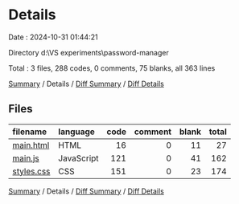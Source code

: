 # Details

Date : 2024-10-31 01:44:21

Directory d:\\VS experiments\\password-manager

Total : 3 files,  288 codes, 0 comments, 75 blanks, all 363 lines

[Summary](results.md) / Details / [Diff Summary](diff.md) / [Diff Details](diff-details.md)

## Files
| filename | language | code | comment | blank | total |
| :--- | :--- | ---: | ---: | ---: | ---: |
| [main.html](/main.html) | HTML | 16 | 0 | 11 | 27 |
| [main.js](/main.js) | JavaScript | 121 | 0 | 41 | 162 |
| [styles.css](/styles.css) | CSS | 151 | 0 | 23 | 174 |

[Summary](results.md) / Details / [Diff Summary](diff.md) / [Diff Details](diff-details.md)